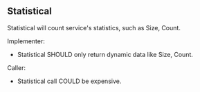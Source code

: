 ## Statistical

Statistical will count service's statistics, such as Size, Count.

Implementer:

- Statistical SHOULD only return dynamic data like Size, Count.

Caller:

- Statistical call COULD be expensive.